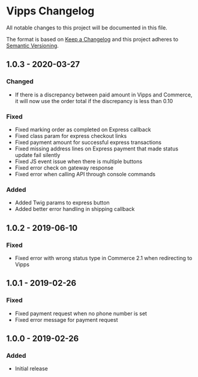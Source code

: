 # Vipps Changelog

All notable changes to this project will be documented in this file.

The format is based on [Keep a Changelog](http://keepachangelog.com/) and this project adheres to [Semantic Versioning](http://semver.org/).

## 1.0.3 - 2020-03-27

### Changed
- If there is a discrepancy between paid amount in Vipps and Commerce, it will now use the order total if the discrepancy is less than 0.10

### Fixed
- Fixed marking order as completed on Express callback
- Fixed class param for express checkout links 
- Fixed payment amount for successful express transactions
- Fixed missing address lines on Express payment that made status update fail silently
- Fixed JS event issue when there is multiple buttons
- Fixed error check on gateway response
- Fixed error when calling API through console commands

### Added
- Added Twig params to express button 
- Added better error handling in shipping callback

## 1.0.2 - 2019-06-10
### Fixed
- Fixed error with wrong status type in Commerce 2.1 when redirecting to Vipps

## 1.0.1 - 2019-02-26
### Fixed
- Fixed payment request when no phone number is set
- Fixed error message for payment request


## 1.0.0 - 2019-02-26
### Added
- Initial release
